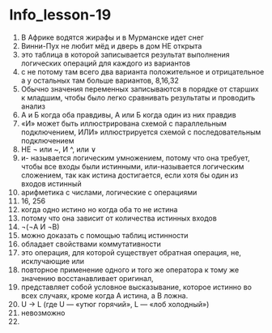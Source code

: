 # Info_lesson-19 
1. В Африке водятся жирафы и в Мурманске идет снег
2. Винни-Пух не любит мёд и дверь в дом НЕ открыта
3. это таблица в которой записывается результат выполнения логических операций для каждого из вариантов
4. с не потому там всего два варианта положительное и отрицательное а у остальных там больше вариантов, 8,16,32
5. Обычно значения переменных записываются в порядке от старших к младшим, чтобы было легко сравнивать результаты и проводить анализ
6. А и Б когда оба правдивы, А или Б когда один из них правдив
7.  «И» может быть иллюстрирована схемой с параллельным подключением, ИЛИ» иллюстрируется схемой с последовательным подключением
8.  НЕ ¬ или ~, И ^, или ∨
9.  и- называется логическим умножением, потому что она требует, чтобы все входы были истинными, или-называется логическим сложением, так как истина достигается, если хотя бы один из входов истинный
10. арифметика с числами, логические с операциями
11. 16, 256
12. когда одно истино но когда оба то не истина
13. потому что она зависит от количества истинных входов
14. ¬(¬A И ¬B)
15. можно доказать с помощью таблиц истинности
16. обладает свойствами коммутативности
17. это операция, для которой существует обратная операция, не, исклучающие или
18. повторное применение одного и того же оператора к тому же значению восстанавливает оригинал,
19. представляет собой условное высказывание, которое истинно во всех случаях, кроме когда A истина, а B ложна.
20. U → L (где U — «утюг горячий», L — «лоб холодный»)
21. невозможно
22. 
